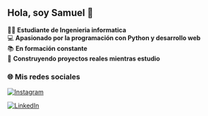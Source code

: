 ## Hola, soy Samuel 👋

:student: **Estudiante de Ingenieria informatica**  
:computer: **Apasionado por la programación con Python y desarrollo web**  
:books: **En formación constante**  
:rocket: **Construyendo proyectos reales mientras estudio**  

### 🌐 Mis redes sociales

[![Instagram](https://img.shields.io/badge/Instagram-%23E4405F.svg?style=for-the-badge&logo=Instagram&logoColor=white)](https://www.instagram.com/s.mndz098/)

[![LinkedIn](https://img.shields.io/badge/LinkedIn-%230077B5.svg?style=for-the-badge&logo=linkedin&logoColor=white)](https://www.linkedin.com/in/samuel-mendoza-45603b325/)



